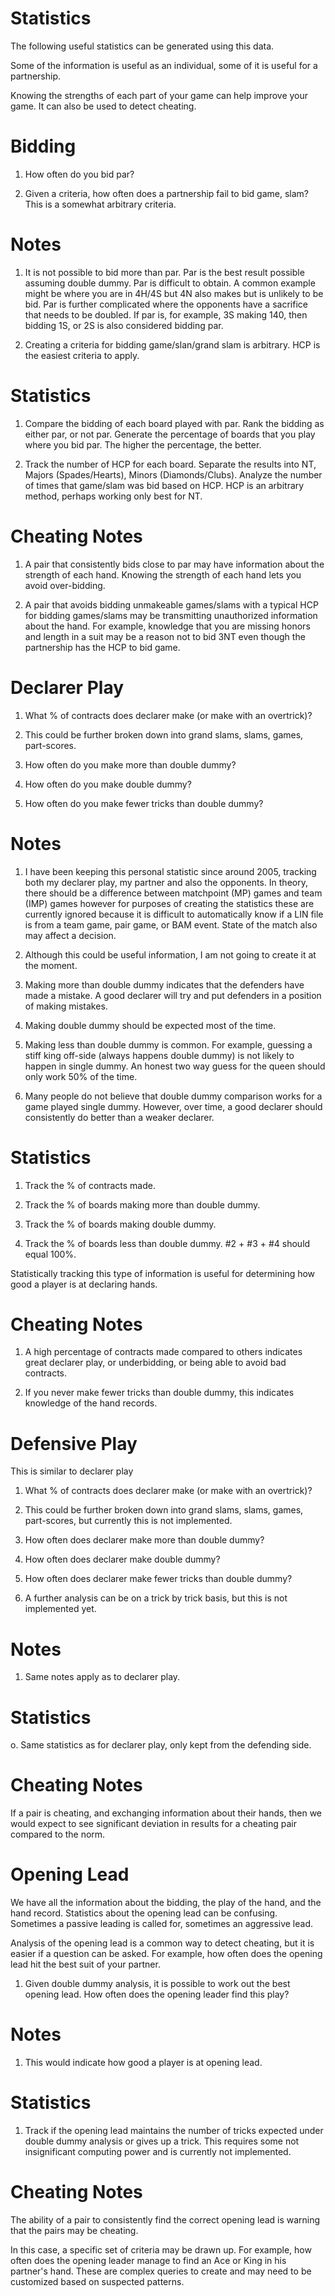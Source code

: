 Statistics
== 

The following useful statistics can be generated using this data.

Some of the information is useful as an individual, some of it is useful for a partnership.

Knowing the strengths of each part of your game can help improve your game. It can also be used to detect cheating.


Bidding
==

1. How often do you bid par?

2. Given a criteria, how often does a partnership fail to bid game, slam? This is a somewhat arbitrary criteria.


Notes
===

1. It is not possible to bid more than par. Par is the best result possible assuming double dummy. Par is difficult to obtain. A common example might be where you are in 4H/4S but 4N also makes but is unlikely to be bid. Par is further complicated where the opponents have a sacrifice that needs to be doubled. If par is, for example, 3S making 140, then bidding 1S, or 2S is also considered bidding par.

2. Creating a criteria for bidding game/slan/grand slam is arbitrary. HCP is the easiest criteria to apply.

Statistics
===

1. Compare the bidding of each board played with par. Rank the bidding as either par, or not par. Generate the percentage of boards that you play where you bid par. The higher the percentage, the better.

2. Track the number of HCP for each board. Separate the results into NT, Majors (Spades/Hearts), Minors (Diamonds/Clubs). Analyze the number of times that game/slam was bid based on HCP. HCP is an arbitrary method, perhaps working only best for NT.


Cheating Notes
===

1. A pair that consistently bids close to par may have information about the strength of each hand. Knowing the strength of each hand lets you avoid over-bidding.

2. A pair that avoids bidding unmakeable games/slams with a typical HCP for bidding games/slams may be transmitting unauthorized information about the hand. For example, knowledge that you are missing honors and length in a suit may be a reason not to bid 3NT even though the partnership has the HCP to bid game.


Declarer Play
==

1. What % of contracts does declarer make (or make with an overtrick)?

2. This could be further broken down into grand slams, slams, games, part-scores.

3. How often do you make more than double dummy?

4. How often do you make double dummy?

5. How often do you make fewer tricks than double dummy?

Notes
===

1. I have been keeping this personal statistic since around 2005, tracking both my declarer play, my partner and also the opponents. In theory, there should be a difference between matchpoint (MP) games and team (IMP) games however for purposes of creating the statistics these are currently ignored because it is difficult to automatically know if a LIN file is from a team game, pair game, or BAM event. State of the match also may affect a decision.

2. Although this could be useful information, I am not going to create it at the moment.

3. Making more than double dummy indicates that the defenders have made a mistake. A good declarer will try and put defenders in a position of making mistakes.

4. Making double dummy should be expected most of the time.

5. Making less than double dummy is common. For example, guessing a stiff king off-side (always happens double dummy) is not likely to happen in single dummy. An honest two way guess for the queen should only work 50% of the time.

6. Many people do not believe that double dummy comparison works for a game played single dummy. However, over time, a good declarer should consistently do better than a weaker declarer.

Statistics
===

1. Track the % of contracts made. 

2. Track the % of boards making more than double dummy.

3. Track the % of boards making double dummy.

4. Track the % of boards less than double dummy. #2 + #3 + #4 should equal 100%.

Statistically tracking this type of information is useful for determining how good a player is at declaring hands.


Cheating Notes
===

1. A high percentage of contracts made compared to others indicates great declarer play, or underbidding, or being able to avoid bad contracts.

2. If you never make fewer tricks than double dummy, this indicates knowledge of the hand records.

Defensive Play
==

This is similar to declarer play

1. What % of contracts does declarer make (or make with an overtrick)?

2. This could be further broken down into grand slams, slams, games, part-scores, but currently this is not implemented.

3. How often does declarer make more than double dummy?

4. How often does declarer make double dummy?

5. How often does declarer make fewer tricks than double dummy?

6. A further analysis can be on a trick by trick basis, but this is not implemented yet.

Notes
===

1. Same notes apply as to declarer play.


Statistics
===

o. Same statistics as for declarer play, only kept from the defending side.


Cheating Notes
===

If a pair is cheating, and exchanging information about their hands, then we would expect to see significant deviation in results for a cheating pair compared to the norm.

Opening Lead
==

We have all the information about the bidding, the play of the hand, and the hand record. Statistics about the opening lead can be confusing. Sometimes a passive leading is called for, sometimes an aggressive lead.

Analysis of the opening lead is a common way to detect cheating, but it is easier if a question can be asked. For example, how often does the opening lead hit the best suit of your partner.


1. Given double dummy analysis, it is possible to work out the best opening lead. How often does the opening leader find this play?

Notes
===

1. This would indicate how good a player is at opening lead.


Statistics
===

1. Track if the opening lead maintains the number of tricks expected under double dummy analysis or gives up a trick. This requires some not insignificant computing power and is currently not implemented.


Cheating Notes
===

The ability of a pair to consistently find the correct opening lead is warning that the pairs may be cheating.

In this case, a specific set of criteria may be drawn up. For example, how often does the opening leader manage to find an Ace or King in his partner's hand. These are complex queries to create and may need to be customized based on suspected patterns.
